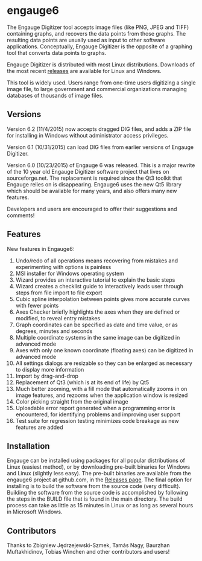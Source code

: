 engauge6
========

The Engauge Digitizer tool accepts image files (like PNG, JPEG and TIFF) containing graphs, and recovers the data points from those graphs. The resulting data points are usually used as input to other software applications. Conceptually, Engauge Digitizer is the opposite of a graphing tool that converts data points to graphs.

Engauge Digitizer is distributed with most Linux distributions. Downloads of the most recent 
[releases](https://github.com/markummitchell/engauge6/releases) are available for Linux and Windows. 

This tool is widely used. Users range from one-time users digitizing a single image file, to large government and commercial organizations managing databases of thousands of image files.

Versions
--------
Version 6.2 (11/4/2015) now accepts dragged DIG files, and adds a ZIP file for installing in Windows without administrator
access privileges.

Version 6.1 (10/31/2015) can load DIG files from earlier versions of Engauge Digitizer.

Version 6.0 (10/23/2015) of Engauge 6 was released. This is a major rewrite of the 10 year old Engauge Digitizer software project that lives on sourceforge.net. The replacement is required since the Qt3 toolkit that Engauge relies on is disappearing. Engauge6 uses the new Qt5 library which should be available for many years, and also offers many new features.

Developers and users are encouraged to offer their suggestions and comments!

Features
--------
New features in Engauge6:

1. Undo/redo of all operations means recovering from mistakes and experimenting with options is painless
2. MSI installer for Windows operating system
3. Wizard provides an interactive tutorial to explain the basic steps
4. Wizard creates a checklist guide to interactively leads user through steps from file import to file export
5. Cubic spline interpolation between points gives more accurate curves with fewer points
6. Axes Checker briefly highlights the axes when they are defined or modified, to reveal entry mistakes
7. Graph coordinates can be specified as date and time value, or as degrees, minutes and seconds
8. Multiple coordinate systems in the same image can be digitized in advanced mode
9. Axes with only one known coordinate (floating axes) can be digitized in advanced mode
10. All settings dialogs are resizable so they can be enlarged as necessary to display more information
11. Import by drag-and-drop
12. Replacement of Qt3 (which is at its end of life) by Qt5
13. Much better zooming, with a fill mode that automatically zooms in on image features, and rezooms when the
    application window is resized
14. Color picking straight from the original image
15. Uploadable error report generated when a programming error is encountered, for identifying problems and improving
    user support
16. Test suite for regression testing minimizes code breakage as new features are added

Installation
------------
Engauge can be installed using packages for all popular distributions of Linux (easiest method), or by downloading
pre-built binaries for Windows and Linux (slightly less easy). The pre-built binaries are available from the engauge6
project at github.com, in the [Releases page](https://github.com/markummitchell/engauge6/releases). The final option 
for installing is to build the software from the source
code (very difficult). Building the software from the source code is accomplished by following the steps in the BUILD
file that is found in the main directory. The build process can take as little as 15 minutes in Linux or as long as 
several hours in Microsoft Windows.

Contributors
------------
Thanks to Zbigniew Jędrzejewski-Szmek, Tamás Nagy, Baurzhan Muftakhidinov, Tobias Winchen and other contributors and users!
